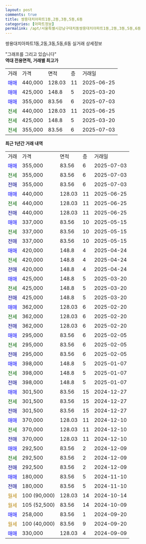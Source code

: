 ```yaml
---
layout: post
comments: true
title: 쌍용대치아파트1동,2동,3동,5동,6동
categories: [아파트정보]
permalink: /apt/서울특별시강남구대치동쌍용대치아파트1동,2동,3동,5동,6동
---
```


쌍용대치아파트1동,2동,3동,5동,6동 실거래 상세정보

<script type="text/javascript">
  google.charts.load('current', {'packages':['line', 'corechart']});
  google.charts.setOnLoadCallback(drawChart);

  function drawChart() {
    var data = new google.visualization.DataTable();
    data.addColumn('date', '거래일');
    data.addColumn('number', "매매");
    data.addColumn('number', "전세");
    data.addColumn('number', "전매");

    data.addRows([[new Date(Date.parse("2025-07-03")), 355000, null, null], [new Date(Date.parse("2025-07-03")), null, 355000, null], [new Date(Date.parse("2025-07-03")), null, null, 355000], [new Date(Date.parse("2025-06-25")), 440000, null, null], [new Date(Date.parse("2025-06-25")), null, 440000, null], [new Date(Date.parse("2025-06-25")), null, null, 440000], [new Date(Date.parse("2025-05-15")), 337000, null, null], [new Date(Date.parse("2025-05-15")), null, 337000, null], [new Date(Date.parse("2025-05-15")), null, null, 337000], [new Date(Date.parse("2025-04-24")), 420000, null, null], [new Date(Date.parse("2025-04-24")), null, 420000, null], [new Date(Date.parse("2025-04-24")), null, null, 420000], [new Date(Date.parse("2025-03-20")), 425000, null, null], [new Date(Date.parse("2025-03-20")), null, 425000, null], [new Date(Date.parse("2025-03-20")), null, null, 425000], [new Date(Date.parse("2025-02-20")), 362000, null, null], [new Date(Date.parse("2025-02-20")), null, 362000, null], [new Date(Date.parse("2025-02-20")), null, null, 362000], [new Date(Date.parse("2025-02-05")), 295000, null, null], [new Date(Date.parse("2025-02-05")), null, 295000, null], [new Date(Date.parse("2025-02-05")), null, null, 295000], [new Date(Date.parse("2025-01-07")), 398000, null, null], [new Date(Date.parse("2025-01-07")), null, 398000, null], [new Date(Date.parse("2025-01-07")), null, null, 398000], [new Date(Date.parse("2024-12-27")), 301500, null, null], [new Date(Date.parse("2024-12-27")), null, 301500, null], [new Date(Date.parse("2024-12-27")), null, null, 301500], [new Date(Date.parse("2024-12-10")), 370000, null, null], [new Date(Date.parse("2024-12-10")), null, 370000, null], [new Date(Date.parse("2024-12-10")), null, null, 370000], [new Date(Date.parse("2024-12-09")), 292500, null, null], [new Date(Date.parse("2024-12-09")), null, 292500, null], [new Date(Date.parse("2024-12-09")), null, null, 292500], [new Date(Date.parse("2024-11-10")), 180000, null, null], [new Date(Date.parse("2024-11-10")), null, null, 180000], [new Date(Date.parse("2024-10-14")), null, null, null], [new Date(Date.parse("2024-10-09")), null, null, null], [new Date(Date.parse("2024-09-20")), 258000, null, null], [new Date(Date.parse("2024-09-20")), null, null, null], [new Date(Date.parse("2024-09-09")), 330000, null, null]]);

    var options = {
      hAxis: {
        format: 'yyyy/MM/dd'
      },    
      lineWidth: 0,
      pointsVisible: true,    
      title: '최근 1년간 유형별 실거래가 분포',
      legend: { position: 'bottom' }
    };

    var formatter = new google.visualization.NumberFormat({pattern:'###,###'} );
    formatter.format(data, 1);
    formatter.format(data, 2);
    
    setTimeout(function() {
        var chart = new google.visualization.LineChart(document.getElementById('columnchart_material'));
        chart.draw(data, (options));
        document.getElementById('loading').style.display = 'none';
    }, 200);
  }
</script>


<div id="loading" style="z-index:20; display: block; margin-left: 0px">"그래프를 그리고 있습니다"</div>
<div id="columnchart_material" style="width: 95%; margin-left: 0px; display: block"></div>
<!-- contents start -->
<b>역대 전용면적, 거래별 최고가</b>
<table class="sortable">
    <tr>
      <td>거래</td>
      <td>가격</td>
      <td>면적</td>
      <td>층</td>
      <td>거래일</td>
    </tr>
        <tr>
          <td><a style="color: blue">매매</a></td>
          <td>440,000</td>
          <td>128.03</td>
          <td>11</td>
          <td>2025-06-25</td>
        </tr>            <tr>
          <td><a style="color: blue">매매</a></td>
          <td>425,000</td>
          <td>148.8</td>
          <td>5</td>
          <td>2025-03-20</td>
        </tr>            <tr>
          <td><a style="color: blue">매매</a></td>
          <td>355,000</td>
          <td>83.56</td>
          <td>6</td>
          <td>2025-07-03</td>
        </tr>        
        <tr>
              <td><a style="color: darkgreen">전세</a></td>
              <td>440,000</td>
              <td>128.03</td>
              <td>11</td>
              <td>2025-06-25</td>
            </tr>            <tr>
              <td><a style="color: darkgreen">전세</a></td>
              <td>425,000</td>
              <td>148.8</td>
              <td>5</td>
              <td>2025-03-20</td>
            </tr>            <tr>
              <td><a style="color: darkgreen">전세</a></td>
              <td>355,000</td>
              <td>83.56</td>
              <td>6</td>
              <td>2025-07-03</td>
            </tr>        
    
</table>

<b>최근 1년간 거래 내역</b>

<table class="sortable">
    <tr>
      <td>거래</td>
      <td>가격</td>
      <td>면적</td>
      <td>층</td>
      <td>거래일</td>
    </tr>
    <tr>
      <td><a style="color: blue">매매</a></td>
      <td>355,000</td>
      <td>83.56</td>
      <td>6</td>
      <td>2025-07-03</td>
    </tr>          <tr>
      <td><a style="color: darkgreen">전세</a></td>
      <td>355,000</td>
      <td>83.56</td>
      <td>6</td>
      <td>2025-07-03</td>
    </tr>          <tr>
      <td><a style="color: darkblue">전매</a></td>
      <td>355,000</td>
      <td>83.56</td>
      <td>6</td>
      <td>2025-07-03</td>
    </tr>          <tr>
      <td><a style="color: blue">매매</a></td>
      <td>440,000</td>
      <td>128.03</td>
      <td>11</td>
      <td>2025-06-25</td>
    </tr>          <tr>
      <td><a style="color: darkgreen">전세</a></td>
      <td>440,000</td>
      <td>128.03</td>
      <td>11</td>
      <td>2025-06-25</td>
    </tr>          <tr>
      <td><a style="color: darkblue">전매</a></td>
      <td>440,000</td>
      <td>128.03</td>
      <td>11</td>
      <td>2025-06-25</td>
    </tr>          <tr>
      <td><a style="color: blue">매매</a></td>
      <td>337,000</td>
      <td>83.56</td>
      <td>10</td>
      <td>2025-05-15</td>
    </tr>          <tr>
      <td><a style="color: darkgreen">전세</a></td>
      <td>337,000</td>
      <td>83.56</td>
      <td>10</td>
      <td>2025-05-15</td>
    </tr>          <tr>
      <td><a style="color: darkblue">전매</a></td>
      <td>337,000</td>
      <td>83.56</td>
      <td>10</td>
      <td>2025-05-15</td>
    </tr>          <tr>
      <td><a style="color: blue">매매</a></td>
      <td>420,000</td>
      <td>148.8</td>
      <td>4</td>
      <td>2025-04-24</td>
    </tr>          <tr>
      <td><a style="color: darkgreen">전세</a></td>
      <td>420,000</td>
      <td>148.8</td>
      <td>4</td>
      <td>2025-04-24</td>
    </tr>          <tr>
      <td><a style="color: darkblue">전매</a></td>
      <td>420,000</td>
      <td>148.8</td>
      <td>4</td>
      <td>2025-04-24</td>
    </tr>          <tr>
      <td><a style="color: blue">매매</a></td>
      <td>425,000</td>
      <td>148.8</td>
      <td>5</td>
      <td>2025-03-20</td>
    </tr>          <tr>
      <td><a style="color: darkgreen">전세</a></td>
      <td>425,000</td>
      <td>148.8</td>
      <td>5</td>
      <td>2025-03-20</td>
    </tr>          <tr>
      <td><a style="color: darkblue">전매</a></td>
      <td>425,000</td>
      <td>148.8</td>
      <td>5</td>
      <td>2025-03-20</td>
    </tr>          <tr>
      <td><a style="color: blue">매매</a></td>
      <td>362,000</td>
      <td>128.03</td>
      <td>6</td>
      <td>2025-02-20</td>
    </tr>          <tr>
      <td><a style="color: darkgreen">전세</a></td>
      <td>362,000</td>
      <td>128.03</td>
      <td>6</td>
      <td>2025-02-20</td>
    </tr>          <tr>
      <td><a style="color: darkblue">전매</a></td>
      <td>362,000</td>
      <td>128.03</td>
      <td>6</td>
      <td>2025-02-20</td>
    </tr>          <tr>
      <td><a style="color: blue">매매</a></td>
      <td>295,000</td>
      <td>83.56</td>
      <td>6</td>
      <td>2025-02-05</td>
    </tr>          <tr>
      <td><a style="color: darkgreen">전세</a></td>
      <td>295,000</td>
      <td>83.56</td>
      <td>6</td>
      <td>2025-02-05</td>
    </tr>          <tr>
      <td><a style="color: darkblue">전매</a></td>
      <td>295,000</td>
      <td>83.56</td>
      <td>6</td>
      <td>2025-02-05</td>
    </tr>          <tr>
      <td><a style="color: blue">매매</a></td>
      <td>398,000</td>
      <td>148.8</td>
      <td>5</td>
      <td>2025-01-07</td>
    </tr>          <tr>
      <td><a style="color: darkgreen">전세</a></td>
      <td>398,000</td>
      <td>148.8</td>
      <td>5</td>
      <td>2025-01-07</td>
    </tr>          <tr>
      <td><a style="color: darkblue">전매</a></td>
      <td>398,000</td>
      <td>148.8</td>
      <td>5</td>
      <td>2025-01-07</td>
    </tr>          <tr>
      <td><a style="color: blue">매매</a></td>
      <td>301,500</td>
      <td>83.56</td>
      <td>15</td>
      <td>2024-12-27</td>
    </tr>          <tr>
      <td><a style="color: darkgreen">전세</a></td>
      <td>301,500</td>
      <td>83.56</td>
      <td>15</td>
      <td>2024-12-27</td>
    </tr>          <tr>
      <td><a style="color: darkblue">전매</a></td>
      <td>301,500</td>
      <td>83.56</td>
      <td>15</td>
      <td>2024-12-27</td>
    </tr>          <tr>
      <td><a style="color: blue">매매</a></td>
      <td>370,000</td>
      <td>128.03</td>
      <td>11</td>
      <td>2024-12-10</td>
    </tr>          <tr>
      <td><a style="color: darkgreen">전세</a></td>
      <td>370,000</td>
      <td>128.03</td>
      <td>11</td>
      <td>2024-12-10</td>
    </tr>          <tr>
      <td><a style="color: darkblue">전매</a></td>
      <td>370,000</td>
      <td>128.03</td>
      <td>11</td>
      <td>2024-12-10</td>
    </tr>          <tr>
      <td><a style="color: blue">매매</a></td>
      <td>292,500</td>
      <td>83.56</td>
      <td>2</td>
      <td>2024-12-09</td>
    </tr>          <tr>
      <td><a style="color: darkgreen">전세</a></td>
      <td>292,500</td>
      <td>83.56</td>
      <td>2</td>
      <td>2024-12-09</td>
    </tr>          <tr>
      <td><a style="color: darkblue">전매</a></td>
      <td>292,500</td>
      <td>83.56</td>
      <td>2</td>
      <td>2024-12-09</td>
    </tr>          <tr>
      <td><a style="color: blue">매매</a></td>
      <td>180,000</td>
      <td>83.56</td>
      <td>5</td>
      <td>2024-11-10</td>
    </tr>          <tr>
      <td><a style="color: darkblue">전매</a></td>
      <td>180,000</td>
      <td>83.56</td>
      <td>5</td>
      <td>2024-11-10</td>
    </tr>          <tr>
      <td><a style="color: darkgoldenrod">월세</a></td>
      <td>100 (90,000)</td>
      <td>128.03</td>
      <td>14</td>
      <td>2024-10-14</td>
    </tr>          <tr>
      <td><a style="color: darkgoldenrod">월세</a></td>
      <td>105 (52,500)</td>
      <td>83.56</td>
      <td>14</td>
      <td>2024-10-09</td>
    </tr>          <tr>
      <td><a style="color: blue">매매</a></td>
      <td>258,000</td>
      <td>83.56</td>
      <td>1</td>
      <td>2024-09-20</td>
    </tr>          <tr>
      <td><a style="color: darkgoldenrod">월세</a></td>
      <td>100 (40,000)</td>
      <td>83.56</td>
      <td>9</td>
      <td>2024-09-20</td>
    </tr>          <tr>
      <td><a style="color: blue">매매</a></td>
      <td>330,000</td>
      <td>128.03</td>
      <td>4</td>
      <td>2024-09-09</td>
    </tr>      </table>
<!-- contents end -->    

